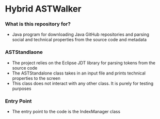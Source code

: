 # Hybrid ASTWalker #

### What is this repository for? ###

* Java program for downloading Java GitHub repositories and parsing social and technical properties from the source code and metadata

### ASTStandlaone ###

* The project relies on the Eclipse JDT library for parsing tokens from the source code
* The ASTStandalone class takes in an input file and prints technical properties to the screen
* This class does not interact with any other class. It is purely for testing purposes

### Entry Point ###
* The entry point to the code is the IndexManager class
